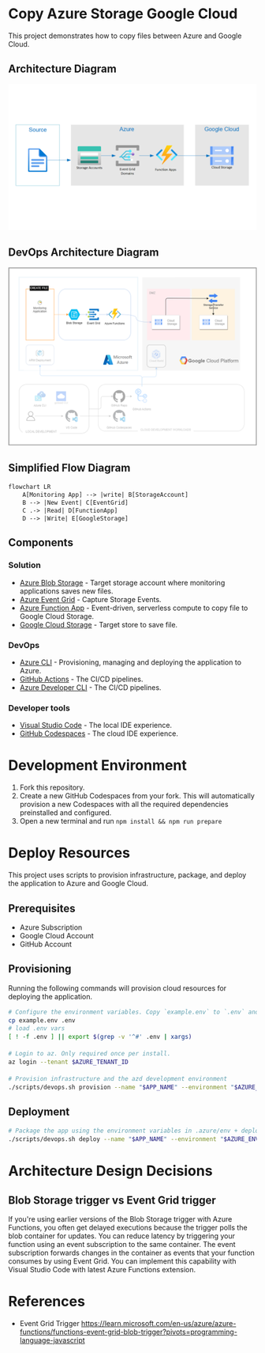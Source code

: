 # Copy Azure Storage Google Cloud

This project demonstrates how to copy files between Azure and Google Cloud.

## Architecture Diagram

![Architecture Overview](./docs/architecture_overview.png)

## DevOps Architecture Diagram

![Dev Ops Architecture](./docs/devops_architecture_overview.png)

## Simplified Flow Diagram

```mermaid
flowchart LR
    A[Monitoring App] --> |write| B[StorageAccount]
    B --> |New Event| C[EventGrid]
    C .-> |Read| D[FunctionApp]
    D --> |Write| E[GoogleStorage]
```

## Components

### Solution

- [Azure Blob Storage](https://azure.microsoft.com/en-us/products/storage/blobs/) - Target storage account where monitoring applications saves new files.
- [Azure Event Grid](https://azure.microsoft.com/en-us/products/event-grid/) - Capture Storage Events.
- [Azure Function App](https://azure.microsoft.com/en-us/products/functions/) - Event-driven, serverless compute to copy file to Google Cloud Storage.
- [Google Cloud Storage](https://cloud.google.com/storage/) - Target store to save file.

### DevOps

- [Azure CLI](https://learn.microsoft.com/cli/azure/install-azure-cli) - Provisioning, managing and deploying the application to Azure.
- [GitHub Actions](https://github.com/features/actions) - The CI/CD pipelines.
- [Azure Developer CLI](https://learn.microsoft.com/azure/developer/azure-developer-cli/overview) - The CI/CD pipelines.

### Developer tools

- [Visual Studio Code](https://code.visualstudio.com/) - The local IDE experience.
- [GitHub Codespaces](https://github.com/features/codespaces) - The cloud IDE experience.

# Development Environment

1. Fork this repository.
2. Create a new GitHub Codespaces from your fork. This will automatically provision a new Codespaces with all the required dependencies preinstalled and configured.
3. Open a new terminal and run `npm install && npm run prepare`

# Deploy Resources

This project uses scripts to provision infrastructure, package, and deploy the application to Azure and Google Cloud.

## Prerequisites

- Azure Subscription
- Google Cloud Account
- GitHub Account

## Provisioning

Running the following commands will provision cloud resources for deploying the application.

```bash
# Configure the environment variables. Copy `example.env` to `.env` and update the values
cp example.env .env
# load .env vars
[ ! -f .env ] || export $(grep -v '^#' .env | xargs)

# Login to az. Only required once per install.
az login --tenant $AZURE_TENANT_ID

# Provision infrastructure and the azd development environment
./scripts/devops.sh provision --name "$APP_NAME" --environment "$AZURE_ENV_NAME"
```

## Deployment

```bash
# Package the app using the environment variables in .azure/env + deploy the code on Azure
./scripts/devops.sh deploy --name "$APP_NAME" --environment "$AZURE_ENV_NAME"
```

# Architecture Design Decisions

## Blob Storage trigger vs Event Grid trigger

If you're using earlier versions of the Blob Storage trigger with Azure Functions, you often get delayed executions because the trigger polls the blob container for updates. You can reduce latency by triggering your function using an event subscription to the same container. The event subscription forwards changes in the container as events that your function consumes by using Event Grid. You can implement this capability with Visual Studio Code with latest Azure Functions extension.

# References

- Event Grid Trigger https://learn.microsoft.com/en-us/azure/azure-functions/functions-event-grid-blob-trigger?pivots=programming-language-javascript
